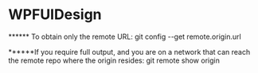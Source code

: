 # WPFUIDesign
****** To obtain only the remote URL:
git config --get remote.origin.url

******If you require full output, and you are on a network that can reach the remote repo where the origin resides:
git remote show origin
